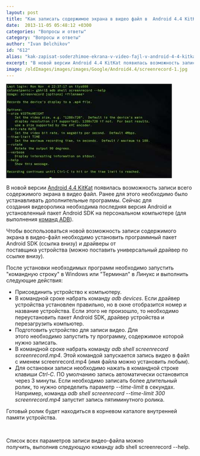 ```yaml
---
layout: post
title: "Как записать содержимое экрана в видео файл в  Android 4.4 KitKat?"
date:  2013-11-05 05:48:12 +0300
categories: "Вопросы и ответы"
category: "Вопросы и ответы"
author: "Ivan Belchikov"
id: "612"
alias: "kak-zapisat-soderzhimoe-ekrana-v-video-fajl-v-android-4-4-kitkat"
excerpt: "В новой версии Android 4.4 KitKat появилась возможность записи всего содержимого экрана в видео файл. Ранее для этого необходимо было устанавливать дополнительные программы. Сейчас для создания видеоролика необходима последняя версия Android и установленный пакет Android SDK на персональном компьютере (для выполнения команд ADB)."
image: /oldImages/images/images/Google/Android4.4/screenrecord-1.jpg
---
```

<img src="/oldImages/images/images/Google/Android4.4/screenrecord-1.jpg" alt="Запись содержимого экрана в Android 4.4" />

В новой версии <a href="index.php?option=com_content&amp;view=article&amp;id=610&amp;catid=8&amp;Itemid=102">Android 4.4 KitKat</a> появилась возможность записи всего содержимого экрана в видео файл. Ранее для этого необходимо было устанавливать дополнительные программы. Сейчас для создания видеоролика необходима последняя версия Android и установленный пакет Android SDK на персональном компьютере (для выполнения <a href="index.php?option=com_content&amp;view=article&amp;id=265&amp;catid=9&amp;Itemid=103">команд ADB</a>).


Чтобы воспользоваться новой возможность записи содержимого экрана в видео-файл необходимо установить программный пакет Android SDK (ссылка внизу) и драйверы от поставщика устройства (можно поставить универсальный драйвер по ссылке внизу).

После установки необходимых программ необходимо запустить "командную строку" в Windows или "Терминал" в Линукс и выполнить следующие действия:

<ul>
<li>Присоединить устройство к компьютеру.</li>
<li>В командной сроке набрать команду <em>adb devices</em>. Если драйвер устройства установлен правильно, но в окне отобразится номер и название устройства. Если этого не произошло, то необходимо переустановить пакет Android SDK, драйвер устройства и перезагрузить компьютер.</li>
<li>Подготовить устройство для записи видео. Для этого необходимо запустить ту программу, содержимое которой нужно записать.</li>
<li>В командной сроке набрать команду <em>adb shell screenrecord screenrecord.mp4</em>. Этой командой запускается запись видео в файл с именем screenrecord.mp4 (имя файла можно установить любым).</li>
<li>Для остановки записи необходимо нажать в командной строке клавиши <em>Ctrl-C</em>. ПО умолчанию запись автоматически остановится через 3 минуты. Если необходимо записать более длительный ролик, то нужно определить параметр<em> --time-limit</em> в секундах. Например, команда<em> adb shell screenrecord --time-limit 300 screenrecord.mp4</em> запустит запись пятиминутного ролика.</li>
</ul>
Готовый ролик будет находиться в корневом каталоге внутренней памяти устройства.

 

Список всех параметров записи видео-файла можно получить, выполнив следующую команду adb shell screenrecord --help.

 
